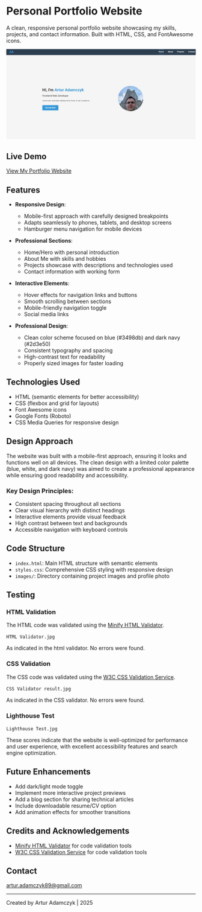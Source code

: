 # Personal Portfolio Website

A clean, responsive personal portfolio website showcasing my skills, projects, and contact information. Built with HTML, CSS, and FontAwesome icons.

![Portfolio Website Screenshot](<Portfolio Website Screenshot.jpg>)

## Live Demo

[View My Portfolio Website](https://arturadamczyk89.github.io/Project1.Portfolio/)

## Features

- **Responsive Design**:
  - Mobile-first approach with carefully designed breakpoints
  - Adapts seamlessly to phones, tablets, and desktop screens
  - Hamburger menu navigation for mobile devices

- **Professional Sections**:
  - Home/Hero with personal introduction
  - About Me with skills and hobbies
  - Projects showcase with descriptions and technologies used
  - Contact information with working form

- **Interactive Elements**:
  - Hover effects for navigation links and buttons
  - Smooth scrolling between sections
  - Mobile-friendly navigation toggle
  - Social media links

- **Professional Design**:
  - Clean color scheme focused on blue (#3498db) and dark navy (#2d3e50)
  - Consistent typography and spacing
  - High-contrast text for readability
  - Properly sized images for faster loading

## Technologies Used

- HTML (semantic elements for better accessibility)
- CSS (flexbox and grid for layouts)
- Font Awesome icons
- Google Fonts (Roboto)
- CSS Media Queries for responsive design



## Design Approach

The website was built with a mobile-first approach, ensuring it looks and functions well on all devices. The clean design with a limited color palette (blue, white, and dark navy) was aimed to create a professional appearance while ensuring good readability and accessibility.

### Key Design Principles:

- Consistent spacing throughout all sections
- Clear visual hierarchy with distinct headings
- Interactive elements provide visual feedback
- High contrast between text and backgrounds
- Accessible navigation with keyboard controls

## Code Structure

- `index.html`: Main HTML structure with semantic elements
- `styles.css`: Comprehensive CSS styling with responsive design
- `images/`: Directory containing project images and profile photo

## Testing

### HTML Validation
The HTML code was validated using the [Minify HTML Validator](https://www.minifier.org/html-validator).

    HTML Validator.jpg

As indicated in the html validator. No errors were found.

### CSS Validation
The CSS code was validated using the [W3C CSS Validation Service](https://jigsaw.w3.org/css-validator/).

    CSS Validator result.jpg

As indicated in the CSS validator. No errors were found.

### Lighthouse Test

    Lighthouse Test.jpg

These scores indicate that the website is well-optimized for performance and user experience, with excellent accessibility features and search engine optimization.

## Future Enhancements

- Add dark/light mode toggle
- Implement more interactive project previews
- Add a blog section for sharing technical articles
- Include downloadable resume/CV option
- Add animation effects for smoother transitions

## Credits and Acknowledgements

- [Minify HTML Validator](https://www.minifier.org/html-validator) for code validation tools
- [W3C CSS Validation Service](https://jigsaw.w3.org/css-validator/) for code validation tools


## Contact

artur.adamczyk89@gmail.com


---

Created by Artur Adamczyk | 2025